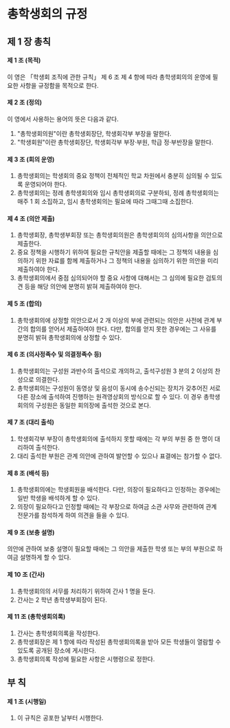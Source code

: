 # 총학생회의 규정

## 제 1 장 총칙

#### 제 1 조 (목적)

이 영은 &#12300;학생회 조직에 관한 규칙&#12301; 제 6 조 제 4 항에 따라 총학생회의의 운영에 필요한 사항을 규정함을 목적으로 한다.

#### 제 2 조 (정의)

이 영에서 사용하는 용어의 뜻은 다음과 같다.

1.  "총학생회의원"이란 총학생회장단, 학생회각부 부장을 말한다.
1.  "학생회원"이란 총학생회장단, 학생회각부 부장&middot;부원, 학급 정&middot;부반장을 말한다.

#### 제 3 조 (회의 운영)

1.  총학생회의는 학생회의 중요 정책이 전체적인 학교 차원에서 충분히 심의될 수 있도록 운영되어야 한다.
1.  총학생회의는 정례 총학생회의와 임시 총학생회의로 구분하되, 정례 총학생회의는 매주 1 회 소집하고, 임시 총학생회의는 필요에 따라 그때그때 소집한다.

#### 제 4 조 (의안 제출)

1.  총학생회장, 총학생부회장 또는 총학생회의원은 총학생회의의 심의사항을 의안으로 제출한다.
1.  중요 정책을 시행하기 위하여 필요한 규칙안을 제출할 때에는 그 정책의 내용을 심의하기 위한 자료를 함께 제출하거나 그 정책의 내용을 심의하기 위한 의안을 미리 제출하여야 한다.
1.  총학생회의에서 중점 심의되어야 할 중요 사항에 대해서는 그 심의에 필요한 검토의견 등을 해당 의안에 분명히 밝혀 제출하여야 한다.

#### 제 5 조 (합의)

1.  총학생회의에 상정할 의안으로서 2 개 이상의 부에 관련되는 의안은 사전에 관계 부 간의 합의를 얻어서 제출하여야 한다. 다만, 합의를 얻지 못한 경우에는 그 사유를 분명히 밝혀 총학생회의에 상정할 수 있다.

#### 제 6 조 (의사정족수 및 의결정족수 등)

1.  총학생회의는 구성원 과반수의 출석으로 개의하고, 출석구성원 3 분의 2 이상의 찬성으로 의결한다.
1.  총학생회의는 구성원이 동영상 및 음성이 동시에 송수신되는 장치가 갖추어진 서로 다른 장소에 출석하여 진행하는 원격영상회의 방식으로 할 수 있다. 이 경우 총학생회의의 구성원은 동일한 회의장에 출석한 것으로 본다.

#### 제 7 조 (대리 출석)

1.  학생회각부 부장이 총학생회의에 출석하지 못할 때에는 각 부의 부원 중 한 명이 대리하여 출석한다.
1.  대리 출석한 부원은 관계 의안에 관하여 발언할 수 있으나 표결에는 참가할 수 없다.

#### 제 8 조 (배석 등)

1.  총학생회의에는 학생회원을 배석한다. 다만, 의장이 필요하다고 인정하는 경우에는 일반 학생을 배석하게 할 수 있다.
1.  의장이 필요하다고 인정할 때에는 각 부장으로 하여금 소관 사무와 관련하여 관계 전문가를 참석하게 하여 의견을 들을 수 있다.

#### 제 9 조 (보충 설명)

의안에 관하여 보충 설명이 필요할 때에는 그 의안을 제출한 학생 또는 부의 부원으로 하여금 설명하게 할 수 있다.

#### 제 10 조 (간사)

1.  총학생회의의 서무를 처리하기 위하여 간사 1 명을 둔다.
1.  간사는 2 학년 총학생부회장이 된다.

#### 제 11 조 (총학생회의록)

1.  간사는 총학생회의록을 작성한다.
1.  총학생회장은 제 1 항에 따라 작성된 총학생회의록을 받아 모든 학생들이 열람할 수 있도록 공개된 장소에 게시한다.
1.  총학생회의록 작성에 필요한 사항은 시행령으로 정한다.

## 부 칙

#### 제 1 조 (시행일)

1.  이 규칙은 공포한 날부터 시행한다.
